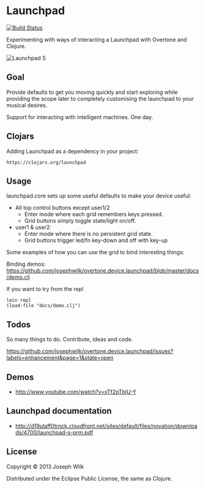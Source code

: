 # Launchpad

[![Build Status](https://travis-ci.org/josephwilk/overtone.device.launchpad.png)](https://travis-ci.org/josephwilk/overtone.device.launchpad)

Experimenting with ways of interacting a Launchpad with Overtone and Clojure.

![Launchpad S](http://s10.postimg.org/mj3szi1i1/launchpad_s.jpg)

## Goal

Provide defaults to get you moving quickly and start exploring while providing the scope later to completely customising the launchpad to your musical desires.

Support for interacting with intelligent machines. One day.

## Clojars

Adding Launchpad as a dependency in your project:

`https://clojars.org/launchpad`

## Usage

launchpad.core sets up some useful defaults to make your device useful:

* All top control buttons except user1/2
  * Enter mode where each grid remembers keys pressed.
  * Grid buttons simply toggle state/light on/off.
* user1 & user2:
  * Enter mode where there is no persistent grid state.
  * Grid buttons trigger led/fn key-down and off with key-up

Some examples of how you can use the grid to bind interesting things:

Binding demos: https://github.com/josephwilk/overtone.device.launchpad/blob/master/docs/demo.clj

If you want to try from the repl

```
lein repl
(load-file "docs/demo.clj")
```

## Todos

So many things to do. Contribute, ideas and code.

https://github.com/josephwilk/overtone.device.launchpad/issues?labels=enhancement&page=1&state=open

## Demos

* http://www.youtube.com/watch?v=xTf2pTbjU-Y

## Launchpad documentation

* http://d19ulaff0trnck.cloudfront.net/sites/default/files/novation/downloads/4700/launchpad-s-prm.pdf

## License

Copyright © 2013 Joseph Wilk

Distributed under the Eclipse Public License, the same as Clojure.

